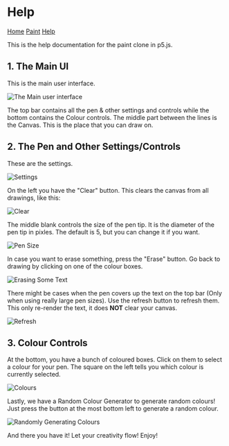 # Help

[Home](index.md)  [Paint](paint.html) [Help](help.md)

This is the help documentation for the paint clone in p5.js.

## 1. The Main UI

This is the main user interface.  

![The Main user interface](https://paintp5js.sourceforge.io//assets/mainUI.png)

The top bar contains all the pen & other settings and controls while the bottom contains the Colour controls.  The middle part between the lines is the Canvas.  This is the place that you can draw on.

## 2. The Pen and Other Settings/Controls

These are the settings.  

![Settings](https://paintp5js.sourceforge.io/assets/topbar.png)

On the left you have the "Clear" button.  This clears the canvas from all drawings, like this:  
 

 ![Clear](https://paintp5js.sourceforge.io/assets/clear.gif)

 The middle blank controls the size of the pen tip.  It is the diameter of the pen tip in pixles.  The default is 5, but you can change it if you want.

 ![Pen Size](https://paintp5js.sourceforge.io/assets/pensize.gif)

 In case you want to erase something, press the "Erase" button.  Go back to drawing by clicking on one of the colour boxes.

 ![Erasing Some Text](https://paintp5js.sourceforge.io/assets/eraser.gif)

 There might be cases when the pen covers up the text on the top bar (Only when using really large pen sizes).  Use the refresh button to refresh them.  This only re-render the text, it does **NOT** clear your canvas.

 ![Refresh](https://paintp5js.sourceforge.io/assets/refresh.gif)

 ## 3. Colour Controls

 At the bottom, you have a bunch of coloured boxes.  Click on them to select a colour for your pen.  The square on the left tells you which colour is currently selected.

 ![Colours](https://paintp5js.sourceforge.io/assets/colours.gif)

 Lastly, we have a Random Colour Generator to generate random colours!  Just press the button at the most bottom left to generate a random colour.

 ![Randomly Generating Colours](https://paintp5js.sourceforge.io/assets/random.gif)

 And there you have it!  Let your creativity flow!  Enjoy!